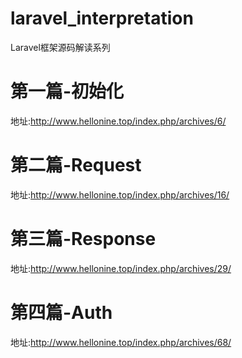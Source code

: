 # laravel_interpretation
Laravel框架源码解读系列

# 第一篇-初始化
地址:http://www.hellonine.top/index.php/archives/6/

# 第二篇-Request
地址:http://www.hellonine.top/index.php/archives/16/

# 第三篇-Response
地址:http://www.hellonine.top/index.php/archives/29/

# 第四篇-Auth
地址:http://www.hellonine.top/index.php/archives/68/
